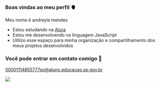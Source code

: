 ### Boas vindas ao meu perfil 🫀

Meu nome é andreyla mendes

- Estou estudando na [Alura](https://www.alura.com.br)
- Estou me desenvolvendo na linguagem JavaScript
- Utilizo esse espaço para minha organização e compartilhamento dos meus projetos desenvolvidos

### Você pode entrar em contato comigo 📧

00001114855777sp@aluno.educacao.sp.gov.br

![](https://media1.tenor.com/m/46z8H_UaCx4AAAAC/florida-panthers-stanley-c-panther.gif)
